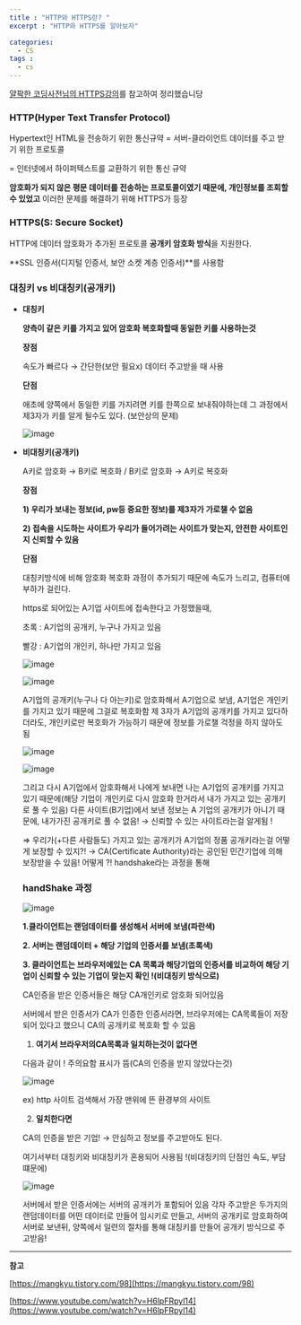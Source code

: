 ```yaml
---
title : "HTTP와 HTTPS란? "
excerpt : "HTTP와 HTTPS를 알아보자"

categories:
  - CS
tags :
  - cs
---
```




[얄팍한 코딩사전님의 HTTPS강의]([https://www.youtube.com/watch?v=H6lpFRpyl14](https://www.youtube.com/watch?v=H6lpFRpyl14))를 참고하여 정리했습니당 

### HTTP(Hyper Text Transfer Protocol)

Hypertext인 HTML을 전송하기 위한 통신규약 = 서버-클라이언트 데이터를 주고 받기 위한 프로토콜

= 인터넷에서 하이퍼텍스트를 교환하기 위한 통신 규약

**암호화가 되지 않은 평문 데이터를 전송하는 프로토콜이였기 때문에, 개인정보를 조회할 수 있었고** 이러한 문제를 해결하기 위해 HTTPS가 등장

### HTTPS(S: Secure Socket)

HTTP에 데이터 암호화가 추가된 프로토콜 **공개키 암호화 방식**을 지원한다.

**SSL 인증서(디지털 인증서, 보안 소켓 계층 인증서)**를 사용함 

### 대칭키 vs 비대칭키(공개키)

- **대칭키**

    **양측이 같은 키를 가지고 있어 암호화 복호화할때 동일한 키를 사용하는것**

    **장점**

    속도가 빠르다 → 간단한(보안 필요x) 데이터 주고받을 때 사용 

    **단점** 

    애초에 양쪽에서 동일한 키를 가지려면 키를 한쪽으로 보내줘야하는데 그 과정에서 제3자가 키를 알게 될수도 있다. (보안상의 문제)

  ![image](https://user-images.githubusercontent.com/53978090/121906811-6fbdcc80-cd66-11eb-8581-2b4ade84f4d0.png)

- **비대칭키(공개키)**

    A키로 암호화 → B키로 복호화 / B키로 암호화 → A키로 복호화

    **장점**

    **1) 우리가 보내는 정보(id, pw등 중요한 정보)를 제3자가 가로챌 수 없음**

    **2) 접속을 시도하는 사이트가 우리가 들어가려는 사이트가 맞는지, 안전한 사이트인지 신뢰할 수 있음**

    **단점**

    대칭키방식에 비해 암호화 복호화 과정이 추가되기 때문에 속도가 느리고, 컴퓨터에 부하가 걸린다. 

    https로 되어있는 A기업 사이트에 접속한다고 가정했을때,

    초록 : A기업의 공개키, 누구나 가지고 있음

    빨강 : A기업의 개인키, 하나만 가지고 있음

    ![image](https://user-images.githubusercontent.com/53978090/121906845-79473480-cd66-11eb-948f-01e75cc680fc.png)
    
    ![image](https://user-images.githubusercontent.com/53978090/121906865-7ea47f00-cd66-11eb-9e3d-f2be9616fb68.png)
    
    A기업의 공개키(누구나 다 아는키)로 암호화해서 A기업으로 보냄, A기업은 개인키를 가지고 있기 때문에 그걸로 복호화함 제 3자가 A기업의 공개키를 가지고 있다하더라도, 개인키로만 복호화가 가능하기 때문에 정보를 가로챌 걱정을 하지 않아도 됨 

    
    ![image](https://user-images.githubusercontent.com/53978090/121906890-8401c980-cd66-11eb-915b-07ad0829bc57.png)


    ![image](https://user-images.githubusercontent.com/53978090/121906908-882de700-cd66-11eb-8728-f824ba8c4fd6.png)
    
    그리고 다시 A기업에서 암호화해서 나에게 보내면 나는 A기업의 공개키를 가지고 있기 때문에(해당 기업이 개인키로 다시 암호화 한거라서 내가 가지고 있는 공개키로 풀 수 있음) 다른 사이트(B기업)에서 보낸 정보는 A 기업의 공개키가 아니기 때문에, 내가가진 공개키로 풀 수 없음! →  신뢰할 수 있는 사이트라는걸 알게됨 ! 

    ⇒ 우리가(+다른 사람들도) 가지고 있는 공개키가 A기업의 정품 공개키라는걸 어떻게 보장할 수 있지?! → CA(Certificate Authority)라는 공인된 민간기업에 의해 보장받을 수 있음! 어떻게 ?! handshake라는 과정을 통해

    ### handShake 과정


    ![image](https://user-images.githubusercontent.com/53978090/121906937-8e23c800-cd66-11eb-9a56-9be1e3e72bf0.png)
    
    **1.클라이언트는 랜덤데이터를 생성해서 서버에 보냄(파란색)**

    **2. 서버는 랜덤데이터 + 해당 기업의 인증서를 보냄(초록색)**

    **3. 클라이언트는 브라우저에있는 CA 목록과 해당기업의 인증서를 비교하여 해당 기업이 신뢰할 수 있는 기업이 맞는지 확인 !(비대칭키 방식으로)**

    CA인증을 받은 인증서들은 해당 CA개인키로 암호화 되어있음

    서버에서 받은 인증서가 CA가 인증한 인증서라면, 브라우저에는 CA목록들이 저장되어 있다고 했으니 CA의 공개키로 복호화 할 수 있음

    1) **여기서 브라우저의CA목록과 일치하는것이 없다면** 

    다음과 같이 ! 주의요함 표시가 뜸(CA의 인증을 받지 않았다는것)

    ![image](https://user-images.githubusercontent.com/53978090/121906957-92e87c00-cd66-11eb-98ce-7fff4e28585f.png)
    
    ex) http 사이트 검색해서 가장 맨위에 뜬 환경부의 사이트

    2) **일치한다면** 

    CA의 인증을 받은 기업! →  안심하고 정보를 주고받아도 된다.

    여기서부터 대칭키와 비대칭키가 혼용되어 사용됨 !(비대칭키의 단점인 속도, 부담 떄문에) 

    ![image](https://user-images.githubusercontent.com/53978090/121906978-967c0300-cd66-11eb-9b02-38066af0d22a.png)
    
    서버에서 받은 인증서에는 서버의 공개키가 포함되어 있음 각자 주고받은 두가지의 랜덤데이터를 어떤 데이터로 만들어 임시키로 만들고, 서버의 공개키로 암호화하여 서버로 보낸뒤, 양쪽에서 일련의 절차를 통해 대칭키를 만들어 공개키 방식으로 주고받음!  

---

**참고**

[https://mangkyu.tistory.com/98](https://mangkyu.tistory.com/98)

[https://www.youtube.com/watch?v=H6lpFRpyl14](https://www.youtube.com/watch?v=H6lpFRpyl14)

